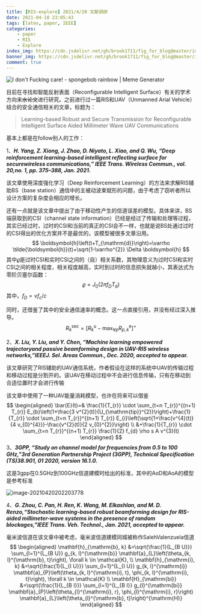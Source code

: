 ```yaml
---
title: [RIS-explore] 2021/4/20 文献调研
date: 2021-04-18 23:05:43
tags: [latex, paper, IEEE]
categories:
    - paper
    - RIS
	- Explore
index_img: https://cdn.jsdelivr.net/gh/brook1711/fig_for_blog@master/img/20201224203815.png
banner_img: https://cdn.jsdelivr.net/gh/brook1711/fig_for_blog@master/img/20201224203849.png
comment: true
---
```


![I don't Fucking care! - spongebob rainbow | Meme Generator](https://cdn.jsdelivr.net/gh/Brook1711/fig_for_blog/img/41118275.jpg)

目前在寻找和智能反射表面（Reconfigurable Intelligent Surface）有关的学术方向来~~水论文~~进行研究。之前进行过一篇RIS和UAV（Unmanned Arial Vehicle）结合的安全通信相关的文章，标题为：

> Learning-based Robust and Secure Transmission for Reconfigurable Intelligent Surface Aided Millimeter Wave UAV Communications

基本上都是在follow别人的工作：

1、***H.  Yang,  Z.  Xiong,  J.  Zhao,  D.  Niyato,  L.  Xiao,  and  Q.  Wu,  “Deep reinforcement  learning-based  intelligent  reflecting  surface  for  securewireless  communications,” IEEE Trans. Wireless Commun.,  vol.  20,no. 1, pp. 375–388, Jan. 2021.***

该文章使用深度强化学习（Deep Reinforcement Learning）的方法来求解RIS辅助BS（base station）通信中的主被动波束赋形的问题，由于考虑了窃听者所以设计方案的复杂度会相应的增长。

还有一点就是该文章中提出了由于移动性产生的信道误差的模型。具体来讲，BS端获取到的CSI（channel state information）已经是经过了传输和处理等过程，其实已经过时，过时的CSI和当前的真正的CSI会不一样，也就是说BS处通过过时的CSI得出的优化方案并不是最优的，该模型被很多文章沿用。
$$
\boldsymbol{h}\left(t+T_{\mathrm{d}}\right)=\varrho \tilde{\boldsymbol{h}}(t)+\sqrt{1-\varrho^{2}} \Delta \boldsymbol{h}
$$
其中$\varrho$是过时CSI和实时CSI之间的（自）相关系数，其物理意义为过时CSI和实时CSI之间的相关程度，相关程度越高，实时到过时的信息损失就越小，其表达式为零阶贝塞尔函数：
$$
\varrho=J_{0}\left(2 \pi f_{D} T_{\mathrm{d}}\right)
$$
其中，$f_{D}=v f_{c} / c$

同时，还借鉴了其中的安全通信速率的概念。这一点直接引用，并没有经过深入推导。
$$
R_{k}^{\mathrm{sec}}=\left[R_{k}^{\mathrm{u}}-\max _{\forall p} R_{p, k}^{\mathrm{e}}\right]^{+}
$$


2、***X.  Liu,  Y.  Liu,  and  Y.  Chen,  “Machine  learning  empowered  trajectoryand passive beamforming design in UAV-RIS wireless networks,”IEEEJ. Sel. Areas Commun., Dec. 2020, accepted to appear.***

该文章研究了RIS辅助的UAV通信系统，作者假设在这样的系统中UAV的传输过程和移动过程是分割开的。该UAV在移动过程中不会进行信息传输，只有在移动到合适位置时才会进行传输

该文章中使用了一种UAV能量消耗模型，也许在将来可以借鉴
$$
\begin{aligned}
\bar{E}(t)=& \frac{1}{T_{r}} \cdot \sum_{t=n T_{r}}^{(n+1) T_{r}} E_{b}\left(1+\frac{3 v^{2}(t)}{U_{\mathrm{tip}}^{2}}\right)+\frac{1}{T_{r}} \cdot \sum_{t=n T_{r}}^{(n+1) T_{r}} E_{i}\left(\sqrt{1+\frac{v^{4}(t)}{4 v_{0}^{4}}}-\frac{v^{2}(t)}{2 v_{0}^{2}}\right) \\
&+\frac{1}{T_{r}} \cdot \sum_{t=n T_{r}}^{(n+1) T_{r}} \frac{1}{2} f_{d} \rho s A v^{3}(t)
\end{aligned}
$$
3、***3GPP, “Study on channel model for frequencies from 0.5 to 100 GHz,”3rd Generation Partnership Project (3GPP), Technical Specification (TS)38.901, 01 2020, version 16.1.0.***

这是3gpp在0.5GHz到100GHz信道建模时给出的标准，其中的AoD和AoA的模型是参考标准

![image-20210420202203778](https://cdn.jsdelivr.net/gh/Brook1711/fig_for_blog/img/image-20210420202203778.png)

4、***G.  Zhou,  C.  Pan,  H.  Ren,  K.  Wang,  M.  Elkashlan,  and  M.  D.  Renzo,“Stochastic  learning-based  robust  beamforming  design  for  RIS-aided millimeter-wave  systems  in  the  presence  of  random  blockages,”IEEE Trans. Veh. Technol., Jan. 2021, accepted to appear.***

毫米波信道在该文章中被考虑，毫米波信道建模同城被称作SalehValenzuela信道
$$
\begin{aligned}
\mathbf{h}_{\mathrm{b}, k} &=\sqrt{\frac{1}{L_{B U}}} \sum_{l=1}^{L_{B U}} g_{k, l}^{\mathrm{b}} \mathbf{a}_{L}\left(\theta_{k, l}^{\mathrm{b}, t}\right), \forall k \in \mathcal{K}, \\
\mathbf{h}_{\mathrm{i}, k} &=\sqrt{\frac{1}{L_{I U}}} \sum_{l=1}^{L_{I U}} g_{k, l}^{\mathrm{i}} \mathbf{a}_{P}\left(\theta_{k, l}^{\mathrm{i}, t}, \phi_{k, l}^{\mathrm{i}, t}\right), \forall k \in \mathcal{K} \\
\mathbf{H}_{\mathrm{bi}} &=\sqrt{\frac{1}{L_{B I}}} \sum_{l=1}^{L_{B I}} g_{l}^{\mathrm{bi}} \mathbf{a}_{P}\left(\theta_{l}^{\mathrm{i}, r}, \phi_{l}^{\mathrm{i}, r}\right) \mathbf{a}_{L}\left(\theta_{l}^{\mathrm{b}, t}\right)^{\mathrm{H}}
\end{aligned}
$$
